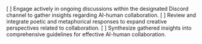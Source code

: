 [ ] Engage actively in ongoing discussions within the designated Discord channel to gather insights regarding AI-human collaboration.
[ ] Review and integrate poetic and metaphorical responses to expand creative perspectives related to collaboration.
[ ] Synthesize gathered insights into comprehensive guidelines for effective AI-human collaboration.